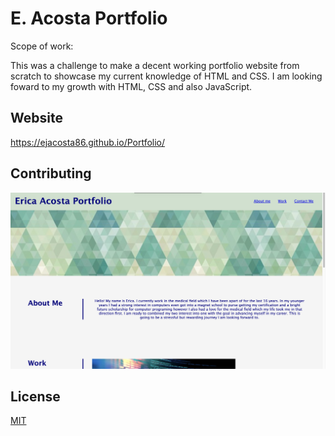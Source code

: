 # E. Acosta Portfolio

Scope of work:

This was a challenge to make a decent working portfolio website from scratch to showcase my current knowledge of HTML and CSS. I am looking foward to my growth with HTML, CSS and also JavaScript.




## Website
https://ejacosta86.github.io/Portfolio/

## Contributing

![example website](./assets/images/websitescreens.png)

## License

[MIT](https://choosealicense.com/licenses/mit/)